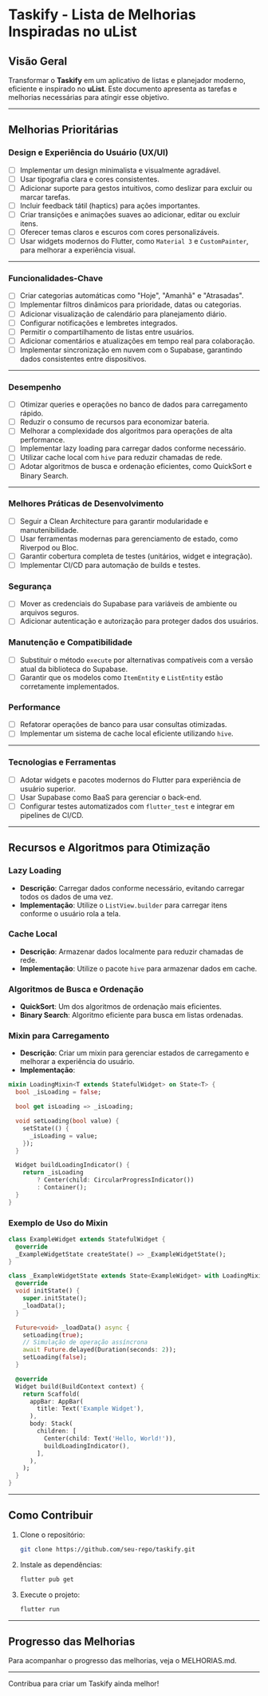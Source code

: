 # Taskify - Lista de Melhorias Inspiradas no uList

## Visão Geral

Transformar o **Taskify** em um aplicativo de listas e planejador moderno, eficiente e inspirado no **uList**. Este documento apresenta as tarefas e melhorias necessárias para atingir esse objetivo.

---

## Melhorias Prioritárias

### **Design e Experiência do Usuário (UX/UI)**

- [ ] Implementar um design minimalista e visualmente agradável.
- [ ] Usar tipografia clara e cores consistentes.
- [ ] Adicionar suporte para gestos intuitivos, como deslizar para excluir ou marcar tarefas.
- [ ] Incluir feedback tátil (haptics) para ações importantes.
- [ ] Criar transições e animações suaves ao adicionar, editar ou excluir itens.
- [ ] Oferecer temas claros e escuros com cores personalizáveis.
- [ ] Usar widgets modernos do Flutter, como `Material 3` e `CustomPainter`, para melhorar a experiência visual.

---

### **Funcionalidades-Chave**

- [ ] Criar categorias automáticas como "Hoje", "Amanhã" e "Atrasadas".
- [ ] Implementar filtros dinâmicos para prioridade, datas ou categorias.
- [ ] Adicionar visualização de calendário para planejamento diário.
- [ ] Configurar notificações e lembretes integrados.
- [ ] Permitir o compartilhamento de listas entre usuários.
- [ ] Adicionar comentários e atualizações em tempo real para colaboração.
- [ ] Implementar sincronização em nuvem com o Supabase, garantindo dados consistentes entre dispositivos.

---

### **Desempenho**

- [ ] Otimizar queries e operações no banco de dados para carregamento rápido.
- [ ] Reduzir o consumo de recursos para economizar bateria.
- [ ] Melhorar a complexidade dos algoritmos para operações de alta performance.
- [ ] Implementar lazy loading para carregar dados conforme necessário.
- [ ] Utilizar cache local com `hive` para reduzir chamadas de rede.
- [ ] Adotar algoritmos de busca e ordenação eficientes, como QuickSort e Binary Search.

---

### **Melhores Práticas de Desenvolvimento**

- [ ] Seguir a Clean Architecture para garantir modularidade e manutenibilidade.
- [ ] Usar ferramentas modernas para gerenciamento de estado, como Riverpod ou Bloc.
- [ ] Garantir cobertura completa de testes (unitários, widget e integração).
- [ ] Implementar CI/CD para automação de builds e testes.

### **Segurança**

- [ ] Mover as credenciais do Supabase para variáveis de ambiente ou arquivos seguros.
- [ ] Adicionar autenticação e autorização para proteger dados dos usuários.

### **Manutenção e Compatibilidade**

- [ ] Substituir o método `execute` por alternativas compatíveis com a versão atual da biblioteca do Supabase.
- [ ] Garantir que os modelos como `ItemEntity` e `ListEntity` estão corretamente implementados.

### **Performance**

- [ ] Refatorar operações de banco para usar consultas otimizadas.
- [ ] Implementar um sistema de cache local eficiente utilizando `hive`.

---

### **Tecnologias e Ferramentas**

- [ ] Adotar widgets e pacotes modernos do Flutter para experiência de usuário superior.
- [ ] Usar Supabase como BaaS para gerenciar o back-end.
- [ ] Configurar testes automatizados com `flutter_test` e integrar em pipelines de CI/CD.

---

## Recursos e Algoritmos para Otimização

### **Lazy Loading**

- **Descrição**: Carregar dados conforme necessário, evitando carregar todos os dados de uma vez.
- **Implementação**: Utilize o `ListView.builder` para carregar itens conforme o usuário rola a tela.

### **Cache Local**

- **Descrição**: Armazenar dados localmente para reduzir chamadas de rede.
- **Implementação**: Utilize o pacote `hive` para armazenar dados em cache.

### **Algoritmos de Busca e Ordenação**

- **QuickSort**: Um dos algoritmos de ordenação mais eficientes.
- **Binary Search**: Algoritmo eficiente para busca em listas ordenadas.

### **Mixin para Carregamento**

- **Descrição**: Criar um mixin para gerenciar estados de carregamento e melhorar a experiência do usuário.
- **Implementação**:

```dart
mixin LoadingMixin<T extends StatefulWidget> on State<T> {
  bool _isLoading = false;

  bool get isLoading => _isLoading;

  void setLoading(bool value) {
    setState(() {
      _isLoading = value;
    });
  }

  Widget buildLoadingIndicator() {
    return _isLoading
        ? Center(child: CircularProgressIndicator())
        : Container();
  }
}
```

### **Exemplo de Uso do Mixin**

```dart
class ExampleWidget extends StatefulWidget {
  @override
  _ExampleWidgetState createState() => _ExampleWidgetState();
}

class _ExampleWidgetState extends State<ExampleWidget> with LoadingMixin {
  @override
  void initState() {
    super.initState();
    _loadData();
  }

  Future<void> _loadData() async {
    setLoading(true);
    // Simulação de operação assíncrona
    await Future.delayed(Duration(seconds: 2));
    setLoading(false);
  }

  @override
  Widget build(BuildContext context) {
    return Scaffold(
      appBar: AppBar(
        title: Text('Example Widget'),
      ),
      body: Stack(
        children: [
          Center(child: Text('Hello, World!')),
          buildLoadingIndicator(),
        ],
      ),
    );
  }
}
```

---

## Como Contribuir

1. Clone o repositório:
   ```bash
   git clone https://github.com/seu-repo/taskify.git
   ```
2. Instale as dependências:
   ```bash
   flutter pub get
   ```
3. Execute o projeto:
   ```bash
   flutter run
   ```

---

## Progresso das Melhorias

Para acompanhar o progresso das melhorias, veja o MELHORIAS.md.

---

Contribua para criar um Taskify ainda melhor!
